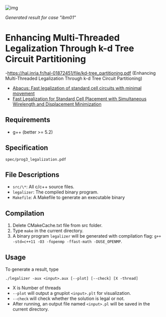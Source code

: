 ![img](https://github.com/Daikon-Sun/Physical-Design-for-Nanometer-ICs-Spring-2017/raw/master/HW3/report/example.png)

*Generated result for case "ibm01"*

# Enhancing Multi-Threaded Legalization Through k-d Tree Circuit Partitioning
-https://hal.inria.fr/hal-01872451/file/kd-tree_partitioning.pdf (Enhancing Multi-Threaded Legalization Through k-d
Tree Circuit Partitioning)
- [Abacus: Fast legalization of standard cell circuits with minimal movement](http://ieeexplore.ieee.org/stamp/stamp.jsp?arnumber=5642689)
-  [Fast Legalization for Standard Cell Placement with Simultaneous Wirelength and Displacement Minimization](http://ieeexplore.ieee.org/stamp/stamp.jsp?arnumber=5642689)

## Requirements
- g++ (better >= 5.2)

## Specification
`spec/prog3_legalization.pdf`

## File Descriptions
- `src/\*`: All c/c++ source files.
- `legalizer`: The compiled binary program.
- `Makefile`: A Makefile to generate an executable binary

## Compilation
1. Delete CMakeCache.txt file from src folder. 
2. Type `make` in the current directory.
3. A binary program `legalizer` will be generated with compilation flag: `g++ -std=c++11 -O3 -fopenmp -ffast-math -DUSE_OPENMP`.

## Usage
To generate a result, type
```
./legalizer -aux <input>.aux [--plot] [--check] [X -thread]
```
- X is Number of threads 
- `--plot` will output a gnuplot `<input>.plt` for visualization.
- `--check` will check whether the solution is legal or not.
- After running, an output file named `<input>.pl` will be saved in the current directory.
